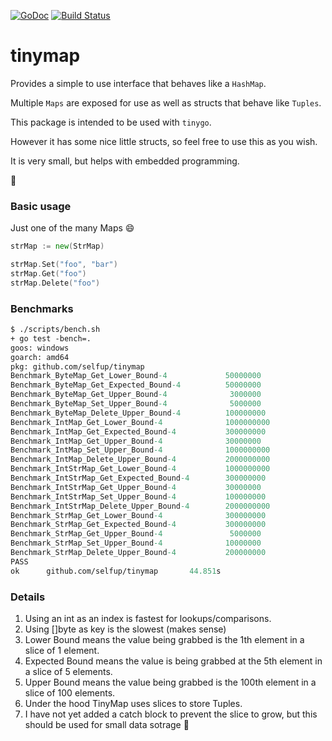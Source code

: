 [![GoDoc](https://godoc.org/github.com/selfup/tinymap?status.svg)](https://godoc.org/github.com/selfup/tinymap)
[![Build Status](https://travis-ci.org/selfup/tinymap.svg?branch=master)](https://travis-ci.org/selfup/tinymap)

# tinymap

Provides a simple to use interface that behaves like a `HashMap`.

Multiple `Maps` are exposed for use as well as structs that behave like `Tuples`.

This package is intended to be used with `tinygo`.

However it has some nice little structs, so feel free to use this as you wish.

It is very small, but helps with embedded programming.

:tada:

### Basic usage

Just one of the many Maps :smile:

```go
strMap := new(StrMap)

strMap.Set("foo", "bar")
strMap.Get("foo")
strMap.Delete("foo")
```

### Benchmarks

```ocaml
$ ./scripts/bench.sh
+ go test -bench=.
goos: windows
goarch: amd64
pkg: github.com/selfup/tinymap
Benchmark_ByteMap_Get_Lower_Bound-4             50000000                27.7 ns/op
Benchmark_ByteMap_Get_Expected_Bound-4          50000000                34.5 ns/op
Benchmark_ByteMap_Get_Upper_Bound-4              3000000               544 ns/op
Benchmark_ByteMap_Set_Upper_Bound-4              5000000               287 ns/op
Benchmark_ByteMap_Delete_Upper_Bound-4          100000000               11.3 ns/op
Benchmark_IntMap_Get_Lower_Bound-4              1000000000               2.55 ns/op
Benchmark_IntMap_Get_Expected_Bound-4           300000000                4.28 ns/op
Benchmark_IntMap_Get_Upper_Bound-4              30000000                45.1 ns/op
Benchmark_IntMap_Set_Upper_Bound-4              1000000000               2.83 ns/op
Benchmark_IntMap_Delete_Upper_Bound-4           2000000000               1.85 ns/op
Benchmark_IntStrMap_Get_Lower_Bound-4           1000000000               2.70 ns/op
Benchmark_IntStrMap_Get_Expected_Bound-4        300000000                5.05 ns/op
Benchmark_IntStrMap_Get_Upper_Bound-4           30000000                56.6 ns/op
Benchmark_IntStrMap_Set_Upper_Bound-4           100000000               20.4 ns/op
Benchmark_IntStrMap_Delete_Upper_Bound-4        2000000000               1.85 ns/op
Benchmark_StrMap_Get_Lower_Bound-4              300000000                4.89 ns/op
Benchmark_StrMap_Get_Expected_Bound-4           300000000                5.51 ns/op
Benchmark_StrMap_Get_Upper_Bound-4               5000000               391 ns/op
Benchmark_StrMap_Set_Upper_Bound-4              10000000               201 ns/op
Benchmark_StrMap_Delete_Upper_Bound-4           200000000                6.37 ns/op
PASS
ok      github.com/selfup/tinymap       44.851s
```

### Details

1. Using an int as an index is fastest for lookups/comparisons.
1. Using []byte as key is the slowest (makes sense)
1. Lower Bound means the value being grabbed is the 1th element in a slice of 1 element.
1. Expected Bound means the value is being grabbed at the 5th element in a slice of 5 elements.
1. Upper Bound means the value being grabbed is the 100th element in a slice of 100 elements.
1. Under the hood TinyMap uses slices to store Tuples.
1. I have not yet added a catch block to prevent the slice to grow, but this should be used for small data sotrage :pray:
